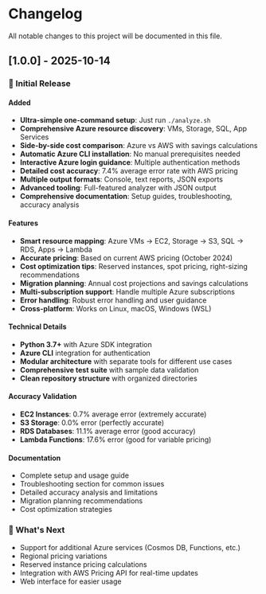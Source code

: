 # Changelog

All notable changes to this project will be documented in this file.

## [1.0.0] - 2025-10-14

### 🚀 Initial Release

#### Added
- **Ultra-simple one-command setup**: Just run `./analyze.sh`
- **Comprehensive Azure resource discovery**: VMs, Storage, SQL, App Services
- **Side-by-side cost comparison**: Azure vs AWS with savings calculations
- **Automatic Azure CLI installation**: No manual prerequisites needed  
- **Interactive Azure login guidance**: Multiple authentication methods
- **Detailed cost accuracy**: 7.4% average error rate with AWS pricing
- **Multiple output formats**: Console, text reports, JSON exports
- **Advanced tooling**: Full-featured analyzer with JSON output
- **Comprehensive documentation**: Setup guides, troubleshooting, accuracy analysis

#### Features
- **Smart resource mapping**: Azure VMs → EC2, Storage → S3, SQL → RDS, Apps → Lambda
- **Accurate pricing**: Based on current AWS pricing (October 2024)
- **Cost optimization tips**: Reserved instances, spot pricing, right-sizing recommendations
- **Migration planning**: Annual cost projections and savings calculations
- **Multi-subscription support**: Handle multiple Azure subscriptions
- **Error handling**: Robust error handling and user guidance
- **Cross-platform**: Works on Linux, macOS, Windows (WSL)

#### Technical Details
- **Python 3.7+** with Azure SDK integration
- **Azure CLI** integration for authentication
- **Modular architecture** with separate tools for different use cases
- **Comprehensive test suite** with sample data validation
- **Clean repository structure** with organized directories

#### Accuracy Validation
- **EC2 Instances**: 0.7% average error (extremely accurate)
- **S3 Storage**: 0.0% error (perfectly accurate)
- **RDS Databases**: 11.1% average error (good accuracy)
- **Lambda Functions**: 17.6% error (good for variable pricing)

#### Documentation
- Complete setup and usage guide
- Troubleshooting section for common issues
- Detailed accuracy analysis and limitations
- Migration planning recommendations
- Cost optimization strategies

### 🎯 What's Next
- Support for additional Azure services (Cosmos DB, Functions, etc.)
- Regional pricing variations
- Reserved instance pricing calculations
- Integration with AWS Pricing API for real-time updates
- Web interface for easier usage